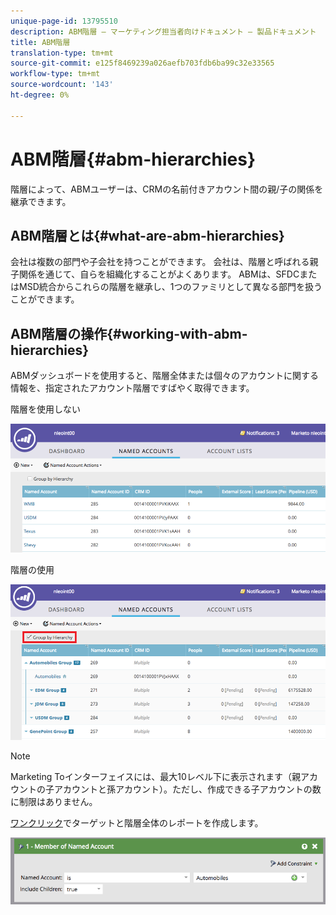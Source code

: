 ```yaml
---
unique-page-id: 13795510
description: ABM階層 — マーケティング担当者向けドキュメント — 製品ドキュメント
title: ABM階層
translation-type: tm+mt
source-git-commit: e125f8469239a026aefb703fdb6ba99c32e33565
workflow-type: tm+mt
source-wordcount: '143'
ht-degree: 0%

---
```



# ABM階層{#abm-hierarchies}

階層によって、ABMユーザーは、CRMの名前付きアカウント間の親/子の関係を継承できます。

## ABM階層とは{#what-are-abm-hierarchies}

会社は複数の部門や子会社を持つことができます。 会社は、階層と呼ばれる親子関係を通じて、自らを組織化することがよくあります。 ABMは、SFDCまたはMSD統合からこれらの階層を継承し、1つのファミリとして異なる部門を扱うことができます。

## ABM階層の操作{#working-with-abm-hierarchies}

ABMダッシュボードを使用すると、階層全体または個々のアカウントに関する情報を、指定されたアカウント階層ですばやく取得できます。

階層を使用しない

![](assets/before.png)

階層の使用

![](assets/after.png)

>[!NOTE]
>
>Marketing Toインターフェイスには、最大10レベル下に表示されます（親アカウントの子アカウントと孫アカウント）。ただし、作成できる子アカウントの数に制限はありません。

[ワンクリック](/help/marketo/product-docs/account-based-marketing/engage/account-filters.md#member-of-named-account)でターゲットと階層全体のレポートを作成します。

![](assets/member.png)
